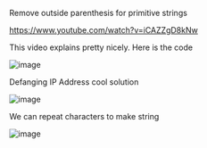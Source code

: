 Remove outside parenthesis for primitive strings

https://www.youtube.com/watch?v=iCAZZgD8kNw

This video explains pretty nicely. Here is the code

![image](https://user-images.githubusercontent.com/64318469/182445953-3af0cd87-90e6-4681-b8da-dc4d885d39dc.png)

Defanging IP Address cool solution 

![image](https://user-images.githubusercontent.com/64318469/183538992-ab39f9b7-b531-4b3d-8b8e-25d1bb5accd0.png)

We can repeat characters to make string 

![image](https://user-images.githubusercontent.com/64318469/184498269-8889db10-adc4-4654-a08b-a8af53496365.png)


